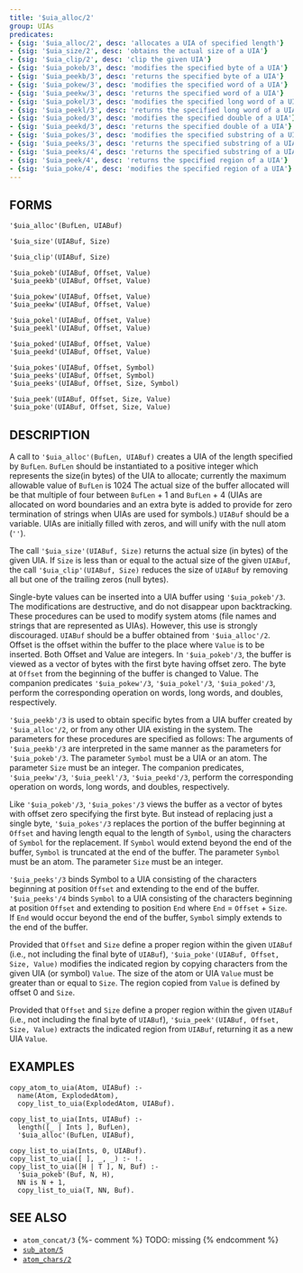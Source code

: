 ```yaml
---
title: '$uia_alloc/2'
group: UIAs
predicates:
- {sig: '$uia_alloc/2', desc: 'allocates a UIA of specified length'}
- {sig: '$uia_size/2', desc: 'obtains the actual size of a UIA'}
- {sig: '$uia_clip/2', desc: 'clip the given UIA'}
- {sig: '$uia_pokeb/3', desc: 'modifies the specified byte of a UIA'}
- {sig: '$uia_peekb/3', desc: 'returns the specified byte of a UIA'}
- {sig: '$uia_pokew/3', desc: 'modifies the specified word of a UIA'}
- {sig: '$uia_peekw/3', desc: 'returns the specified word of a UIA'}
- {sig: '$uia_pokel/3', desc: 'modifies the specified long word of a UIA'}
- {sig: '$uia_peekl/3', desc: 'returns the specified long word of a UIA'}
- {sig: '$uia_poked/3', desc: 'modifies the specified double of a UIA'}
- {sig: '$uia_peekd/3', desc: 'returns the specified double of a UIA'}
- {sig: '$uia_pokes/3', desc: 'modifies the specified substring of a UIA'}
- {sig: '$uia_peeks/3', desc: 'returns the specified substring of a UIA'}
- {sig: '$uia_peeks/4', desc: 'returns the specified substring of a UIA'}
- {sig: '$uia_peek/4', desc: 'returns the specified region of a UIA'}
- {sig: '$uia_poke/4', desc: 'modifies the specified region of a UIA'}
---
```


## FORMS

```
'$uia_alloc'(BufLen, UIABuf)

'$uia_size'(UIABuf, Size)

'$uia_clip'(UIABuf, Size)

'$uia_pokeb'(UIABuf, Offset, Value)
'$uia_peekb'(UIABuf, Offset, Value)

'$uia_pokew'(UIABuf, Offset, Value)
'$uia_peekw'(UIABuf, Offset, Value)

'$uia_pokel'(UIABuf, Offset, Value)
'$uia_peekl'(UIABuf, Offset, Value)

'$uia_poked'(UIABuf, Offset, Value)
'$uia_peekd'(UIABuf, Offset, Value)

'$uia_pokes'(UIABuf, Offset, Symbol)
'$uia_peeks'(UIABuf, Offset, Symbol)
'$uia_peeks'(UIABuf, Offset, Size, Symbol)

'$uia_peek'(UIABuf, Offset, Size, Value)
'$uia_poke'(UIABuf, Offset, Size, Value)
```

## DESCRIPTION

A call to `'$uia_alloc'(BufLen, UIABuf)` creates a UIA of the length specified by `BufLen`. `BufLen` should be instantiated to a positive integer which represents the size(in bytes) of the UIA to allocate; currently the maximum allowable value of `BufLen` is 1024 The actual size of the buffer allocated will be that multiple of four between `BufLen` + 1 and `BufLen` + 4 (UIAs are allocated on word boundaries and an extra byte is added to provide for zero termination of strings when UIAs are used for symbols.) `UIABuf` should be a variable. UIAs are initially filled with zeros, and will unify with the null atom (`''`).

The call `'$uia_size'(UIABuf, Size)` returns the actual size (in bytes) of the given UIA. If `Size` is less than or equal to the actual size of the given `UIABuf`, the call `'$uia_clip'(UIABuf, Size)` reduces the size of `UIABuf` by removing all but one of the trailing zeros (null bytes).

Single-byte values can be inserted into a UIA buffer using `'$uia_pokeb'/3`. The modifications are destructive, and do not disappear upon backtracking. These procedures can be used to modify system atoms (file names and strings that are represented as UIAs). However, this use is strongly discouraged. `UIABuf` should be a buffer obtained from `'$uia_alloc'/2`. Offset is the offset within the buffer to the place where `Value` is to be inserted. Both Offset and Value are integers. In `'$uia_pokeb'/3`, the buffer is viewed as a vector of bytes with the first byte having offset zero. The byte at `Offset` from the beginning of the buffer is changed to Value. The companion predicates `'$uia_pokew'/3`, `'$uia_pokel'/3`, `'$uia_poked'/3`, perform the corresponding operation on words, long words, and doubles, respectively.

`'$uia_peekb'/3` is used to obtain specific bytes from a UIA buffer created by `'$uia_alloc'/2`, or from any other UIA existing in the system. The parameters for these procedures are specified as follows: The arguments of `'$uia_peekb'/3` are interpreted in the same manner as the parameters for `'$uia_pokeb'/3`. The parameter `Symbol` must be a UIA or an atom. The parameter `Size` must be an integer. The companion predicates, `'$uia_peekw'/3`, `'$uia_peekl'/3`, `'$uia_peekd'/3`, perform the corresponding operation on words, long words, and doubles, respectively.

Like `'$uia_pokeb'/3`, `'$uia_pokes'/3` views the buffer as a vector of bytes with offset zero specifying the first byte. But instead of replacing just a single byte, `'$uia_pokes'/3` replaces the portion of the buffer beginning at `Offset` and having length equal to the length of `Symbol`, using the characters of `Symbol` for the replacement. If `Symbol` would extend beyond the end of the buffer, `Symbol` is truncated at the end of the buffer. The parameter `Symbol` must be an atom. The parameter `Size` must be an integer.

`'$uia_peeks'/3` binds Symbol to a UIA consisting of the characters beginning at position `Offset` and extending to the end of the buffer. `'$uia_peeks'/4` binds `Symbol` to a UIA consisting of the characters beginning at position `Offset` and extending to position `End` where `End` = `Offset` + `Size`. If `End` would occur beyond the end of the buffer, `Symbol` simply extends to the end of the buffer.

Provided that `Offset` and `Size` define a proper region within the given `UIABuf` (i.e., not including the final byte of `UIABuf`), `'$uia_poke'(UIABuf, Offset, Size, Value)` modifies the indicated region by copying characters from the given UIA (or symbol) `Value`. The size of the atom or UIA `Value` must be greater than or equal to `Size`. The region copied from `Value` is defined by offset 0 and `Size`.

Provided that `Offset` and `Size` define a proper region within the given `UIABuf` (i.e., not including the final byte of `UIABuf`), `'$uia_peek'(UIABuf, Offset, Size, Value)` extracts the indicated region from `UIABuf`, returning it as a new UIA `Value`.


## EXAMPLES

```
copy_atom_to_uia(Atom, UIABuf) :-
  name(Atom, ExplodedAtom),
  copy_list_to_uia(ExplodedAtom, UIABuf).

copy_list_to_uia(Ints, UIABuf) :-
  length([_ | Ints ], BufLen),
  '$uia_alloc'(BufLen, UIABuf),

copy_list_to_uia(Ints, 0, UIABuf).
copy_list_to_uia([ ], _, _) :- !.
copy_list_to_uia([H | T ], N, Buf) :-
  '$uia_pokeb'(Buf, N, H),
  NN is N + 1,
  copy_list_to_uia(T, NN, Buf).
```

## SEE ALSO

- `atom_concat/3` {%- comment %} TODO: missing {% endcomment %}
- [`sub_atom/5`](sub_atom.html)
- [`atom_chars/2`](atom_chars.html)

